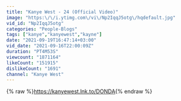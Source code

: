 ```yaml
---
title: "Kanye West - 24 (Official Video)"
image: "https:\/\/i.ytimg.com\/vi\/Np2IqqJ5otg\/hqdefault.jpg"
vid_id: "Np2IqqJ5otg"
categories: "People-Blogs"
tags: ["kanye","kanyewest","kayne"]
date: "2021-09-19T16:47:14+03:00"
vid_date: "2021-09-16T22:00:09Z"
duration: "PT4M53S"
viewcount: "1871164"
likeCount: "151915"
dislikeCount: "1691"
channel: "Kanye West"
---
```

{% raw %}<a rel="nofollow" target="blank" href="https://kanyewest.lnk.to/DONDA">https://kanyewest.lnk.to/DONDA</a>{% endraw %}
